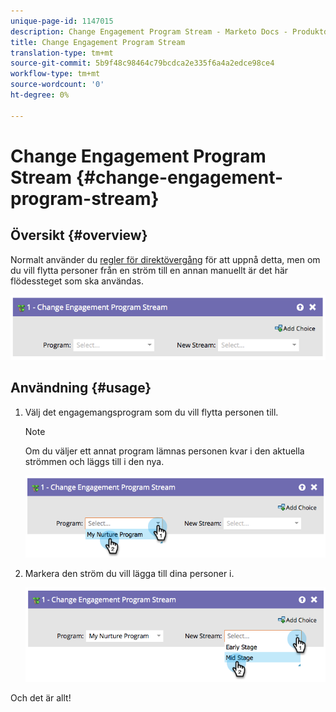 ```yaml
---
unique-page-id: 1147015
description: Change Engagement Program Stream - Marketo Docs - Produktdokumentation
title: Change Engagement Program Stream
translation-type: tm+mt
source-git-commit: 5b9f48c98464c79bcdca2e335f6a4a2edce98ce4
workflow-type: tm+mt
source-wordcount: '0'
ht-degree: 0%

---
```



# Change Engagement Program Stream {#change-engagement-program-stream}

## Översikt {#overview}

Normalt använder du [regler för direktövergång](/help/marketo/product-docs/email-marketing/drip-nurturing/engagement-program-streams/transition-people-between-engagement-streams.md) för att uppnå detta, men om du vill flytta personer från en ström till en annan manuellt är det här flödessteget som ska användas.

![](assets/image2014-9-22-14-3a52-3a14.png)

## Användning {#usage}

1. Välj det engagemangsprogram som du vill flytta personen till.

   >[!NOTE]
   >
   >Om du väljer ett annat program lämnas personen kvar i den aktuella strömmen och läggs till i den nya.

   ![](assets/image2014-9-22-14-3a52-3a50.png)

1. Markera den ström du vill lägga till dina personer i.

   ![](assets/image2014-9-22-14-3a52-3a59.png)

Och det är allt!

